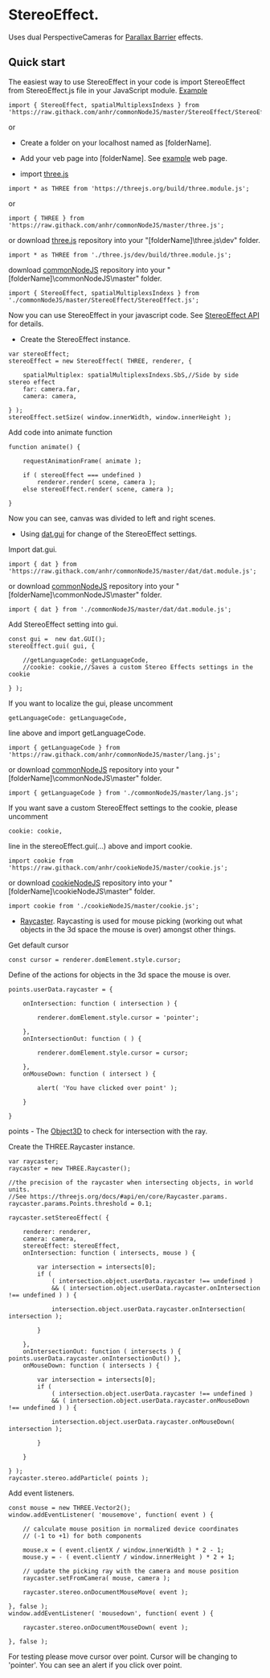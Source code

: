# StereoEffect.

Uses dual PerspectiveCameras for [Parallax Barrier](https://en.wikipedia.org/wiki/Parallax_barrier) effects.

## Quick start


The easiest way to use StereoEffect in your code is import StereoEffect from StereoEffect.js file in your JavaScript module. [Example](https://raw.githack.com/anhr/commonNodeJS/master/StereoEffect/Examples/)
```
import { StereoEffect, spatialMultiplexsIndexs } from 'https://raw.githack.com/anhr/commonNodeJS/master/StereoEffect/StereoEffect.js';
```
or 
* Create a folder on your localhost named as [folderName].
* Add your veb page into [folderName]. See [example](https://raw.githack.com/anhr/commonNodeJS/master/StereoEffect/Examples/) web page.

* import [three.js](https://github.com/anhr/three.js)
```
import * as THREE from 'https://threejs.org/build/three.module.js';
```
or
```
import { THREE } from 'https://raw.githack.com/anhr/commonNodeJS/master/three.js';
```
or download [three.js](https://github.com/anhr/three.js) repository into your "[folderName]\three.js\dev" folder.
```
import * as THREE from './three.js/dev/build/three.module.js';
```
download [commonNodeJS](https://github.com/anhr/commonNodeJS) repository into your "[folderName]\commonNodeJS\master" folder.
```
import { StereoEffect, spatialMultiplexsIndexs } from './commonNodeJS/master/StereoEffect/StereoEffect.js';
```

Now you can use StereoEffect in your javascript code. See [StereoEffect API](https://raw.githack.com/anhr/commonNodeJS/master/StereoEffect/jsdoc/index.html) for details.

* Create the StereoEffect instance.
```
var stereoEffect;
stereoEffect = new StereoEffect( THREE, renderer, {

	spatialMultiplex: spatialMultiplexsIndexs.SbS,//Side by side stereo effect
	far: camera.far,
	camera: camera,

} );
stereoEffect.setSize( window.innerWidth, window.innerHeight );
```
Add code into animate function
```
function animate() {

	requestAnimationFrame( animate );

	if ( stereoEffect === undefined )
		renderer.render( scene, camera );
	else stereoEffect.render( scene, camera );

}
```
Now you can see, canvas was divided to left and right scenes.
* Using [dat.gui](https://github.com/anhr/dat.gui) for change of the StereoEffect settings.

Import dat.gui.
```
import { dat } from 'https://raw.githack.com/anhr/commonNodeJS/master/dat/dat.module.js';
```
or download [commonNodeJS](https://github.com/anhr/commonNodeJS) repository into your "[folderName]\commonNodeJS\master" folder.
```
import { dat } from './commonNodeJS/master/dat/dat.module.js';
```
Add StereoEffect setting into gui.
```
const gui =  new dat.GUI();
stereoEffect.gui( gui, {

	//getLanguageCode: getLanguageCode,
	//cookie: cookie,//Saves a custom Stereo Effects settings in the cookie

} );
```
If you want to localize the gui, please uncomment
```
getLanguageCode: getLanguageCode,
```
line above and import getLanguageCode.
```
import { getLanguageCode } from 'https://raw.githack.com/anhr/commonNodeJS/master/lang.js';
```
or download [commonNodeJS](https://github.com/anhr/commonNodeJS) repository into your "[folderName]\commonNodeJS\master" folder.
```
import { getLanguageCode } from './commonNodeJS/master/lang.js';
```
If you want save a custom StereoEffect settings to the cookie, please uncomment
```
cookie: cookie,
```
line in the stereoEffect.gui(...) above and import cookie.
```
import cookie from 'https://raw.githack.com/anhr/cookieNodeJS/master/cookie.js';
```
or download [cookieNodeJS](https://github.com/anhr/cookieNodeJS) repository into your "[folderName]\cookieNodeJS\master" folder.
```
import cookie from './cookieNodeJS/master/cookie.js';
```

* [Raycaster](https://threejs.org/docs/index.html#api/en/core/Raycaster). Raycasting is used for mouse picking (working out what objects in the 3d space the mouse is over) amongst other things.

Get default cursor
```
const cursor = renderer.domElement.style.cursor;
```
Define of the actions for objects in the 3d space the mouse is over.
```
points.userData.raycaster = {

	onIntersection: function ( intersection ) {

		renderer.domElement.style.cursor = 'pointer';

	},
	onIntersectionOut: function ( ) {

		renderer.domElement.style.cursor = cursor;

	},
	onMouseDown: function ( intersect ) {

		alert( 'You have clicked over point' );

	}

}
```
points - The [Object3D](https://threejs.org/docs/index.html#api/en/core/Object3D) to check for intersection with the ray.

Create the THREE.Raycaster instance.
```
var raycaster;
raycaster = new THREE.Raycaster();

//the precision of the raycaster when intersecting objects, in world units.
//See https://threejs.org/docs/#api/en/core/Raycaster.params.
raycaster.params.Points.threshold = 0.1;

raycaster.setStereoEffect( {

	renderer: renderer,
	camera: camera,
	stereoEffect: stereoEffect,
	onIntersection: function ( intersects, mouse ) {

		var intersection = intersects[0];
		if (
			( intersection.object.userData.raycaster !== undefined )
			&& ( intersection.object.userData.raycaster.onIntersection !== undefined ) ) {

			intersection.object.userData.raycaster.onIntersection( intersection );

		}

	},
	onIntersectionOut: function ( intersects ) { points.userData.raycaster.onIntersectionOut() },
	onMouseDown: function ( intersects ) {

		var intersection = intersects[0];
		if (
			( intersection.object.userData.raycaster !== undefined )
			&& ( intersection.object.userData.raycaster.onMouseDown !== undefined ) ) {

			intersection.object.userData.raycaster.onMouseDown( intersection );

		}

	}

} );
raycaster.stereo.addParticle( points );
```
Add event listeners.
```
const mouse = new THREE.Vector2();
window.addEventListener( 'mousemove', function( event ) {

	// calculate mouse position in normalized device coordinates
	// (-1 to +1) for both components

	mouse.x = ( event.clientX / window.innerWidth ) * 2 - 1;
	mouse.y = - ( event.clientY / window.innerHeight ) * 2 + 1;

	// update the picking ray with the camera and mouse position
	raycaster.setFromCamera( mouse, camera );

	raycaster.stereo.onDocumentMouseMove( event );

}, false );
window.addEventListener( 'mousedown', function( event ) {

	raycaster.stereo.onDocumentMouseDown( event );

}, false );
```
For testing please move cursor over point. Cursor will be changing to 'pointer'.
You can see an alert if you click over point.
